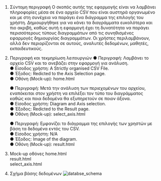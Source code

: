 1. Σύντομη περιγραφή
    Ο σκοπός αυτής της εφαρμογής είναι να λαμβάνει πληροφορίες μέσα σε ένα αρχείο CSV που είναι αυστηρά οργανωμένο και με στη συνέχεια να παράγει ένα διάγραμμα της επιλογής του χρήστη. Δημιουργήθηκε για να κάνει τα διαγράμματα ευκολότερα και πιο ακριβή, καθώς αυτή η εφαρμογή έχει τη δυνατότητα να παράγει περισσότερους τύπους διαγραμμάτων από τις συνηθισμένες εφαρμογές δημιουργίας διαγραμμάτων.
    Οι χρήστες περιλαμβάνουν, αλλά δεν περιορίζονται σε αυτούς, αναλυτές δεδομένων, μαθητές, εκπαιδευτικούς.


2. Περιγραφή και τεκμηρίωση λειτουργιών
    ● Περιγραφή: Λαμβάνει το αρχείο CSV και το ανεβάζει στην εφαρμογή για ανάλυση.<br>
    ● Είσοδος χρήστη: A Strictly organised CSV File.<br>
    ● Έξοδος: Redicted to the Axis Selection page.<br>
    ● Οθόνη (Mock-up): home.html<br>


    ● Περιγραφή: Μετά την ανάλυση των περιεχομένων του αρχείου, εναπόκειται στον χρήστη να επιλέξει τον τύπο του διαγράμματος καθώς και ποια δεδομένα θα εξυπηρετούν σε ποιον άξονα.<br>
    ● Είσοδος χρήστη: Diagram and Axis selection.<br> 
    ● Έξοδος: Redicted to the Result page.<br>
    ● Οθόνη (Mock-up): select_axis.html<br>


    ● Περιγραφή: Εμφανίζει το διάγραμμα της επιλογής των χρηστών με βάση τα δεδομένα εντός του CSV.<br>
    ● Είσοδος χρήστη: N/A<br>
    ● Έξοδος: Image of the diagram.<br>
    ● Οθόνη (Mock-up): result.html<br>


3. Mock-up οθόνες
    home.html<br>
    result.html<br>
    select_axis.html<br>


4. Σχήμα βάσης δεδομένων
![databse_schema]([image.png](https://github.com/0dy-cipher/D.A.M./blob/main/Screenshot%202025-05-05%20153956.png))
